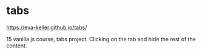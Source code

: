 # tabs

https://eva-keller.github.io/tabs/

15 vanilla js course, tabs project.
Clicking on the tab and hide the rest of the content.
